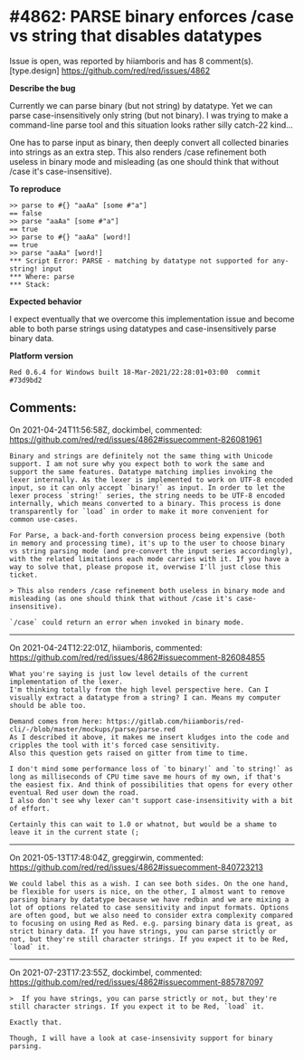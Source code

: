 
#4862: PARSE binary enforces /case vs string that disables datatypes
================================================================================
Issue is open, was reported by hiiamboris and has 8 comment(s).
[type.design]
<https://github.com/red/red/issues/4862>

**Describe the bug**

Currently we can parse binary (but not string) by datatype. Yet we can parse case-insensitively only string (but not binary). I was trying to make a command-line parse tool and this situation looks rather silly catch-22 kind...

One has to parse input as binary, then deeply convert all collected binaries into strings as an extra step.
This also renders /case refinement both useless in binary mode and misleading (as one should think that without /case it's case-insensitive).

**To reproduce**
```
>> parse to #{} "aaAa" [some #"a"]
== false
>> parse "aaAa" [some #"a"]
== true
>> parse to #{} "aaAa" [word!]
== true
>> parse "aaAa" [word!]
*** Script Error: PARSE - matching by datatype not supported for any-string! input
*** Where: parse
*** Stack:  
```

**Expected behavior**

I expect eventually that we overcome this implementation issue and become able to both parse strings using datatypes and case-insensitively parse binary data.

**Platform version**
```
Red 0.6.4 for Windows built 18-Mar-2021/22:28:01+03:00  commit #73d9bd2
```



Comments:
--------------------------------------------------------------------------------

On 2021-04-24T11:56:58Z, dockimbel, commented:
<https://github.com/red/red/issues/4862#issuecomment-826081961>

    Binary and strings are definitely not the same thing with Unicode support. I am not sure why you expect both to work the same and support the same features. Datatype matching implies invoking the lexer internally. As the lexer is implemented to work on UTF-8 encoded input, so it can only accept `binary!` as input. In order to let the lexer process `string!` series, the string needs to be UTF-8 encoded internally, which means converted to a binary. This process is done transparently for `load` in order to make it more convenient for common use-cases.
    
    For Parse, a back-and-forth conversion process being expensive (both in memory and processing time), it's up to the user to choose binary vs string parsing mode (and pre-convert the input series accordingly), with the related limitations each mode carries with it. If you have a way to solve that, please propose it, overwise I'll just close this ticket.
    
    > This also renders /case refinement both useless in binary mode and misleading (as one should think that without /case it's case-insensitive).
    
    `/case` could return an error when invoked in binary mode.

--------------------------------------------------------------------------------

On 2021-04-24T12:22:01Z, hiiamboris, commented:
<https://github.com/red/red/issues/4862#issuecomment-826084855>

    What you're saying is just low level details of the current implementation of the lexer.
    I'm thinking totally from the high level perspective here. Can I visually extract a datatype from a string? I can. Means my computer should be able too.
    
    Demand comes from here: https://gitlab.com/hiiamboris/red-cli/-/blob/master/mockups/parse/parse.red
    As I described it above, it makes me insert kludges into the code and cripples the tool with it's forced case sensitivity.
    Also this question gets raised on gitter from time to time.
    
    I don't mind some performance loss of `to binary!` and `to string!` as long as milliseconds of CPU time save me hours of my own, if that's the easiest fix. And think of possibilities that opens for every other eventual Red user down the road.
    I also don't see why lexer can't support case-insensitivity with a bit of effort.
    
    Certainly this can wait to 1.0 or whatnot, but would be a shame to leave it in the current state (;

--------------------------------------------------------------------------------

On 2021-05-13T17:48:04Z, greggirwin, commented:
<https://github.com/red/red/issues/4862#issuecomment-840723213>

    We could label this as a wish. I can see both sides. On the one hand, be flexible for users is nice, on the other, I almost want to remove parsing binary by datatype because we have redbin and we are mixing a lot of options related to case sensitivity and input formats. Options are often good, but we also need to consider extra complexity compared to focusing on using Red as Red. e.g. parsing binary data is great, as strict binary data. If you have strings, you can parse strictly or not, but they're still character strings. If you expect it to be Red, `load` it.

--------------------------------------------------------------------------------

On 2021-07-23T17:23:55Z, dockimbel, commented:
<https://github.com/red/red/issues/4862#issuecomment-885787097>

    >  If you have strings, you can parse strictly or not, but they're still character strings. If you expect it to be Red, `load` it.
    
    Exactly that.
    
    Though, I will have a look at case-insensivity support for binary parsing.

